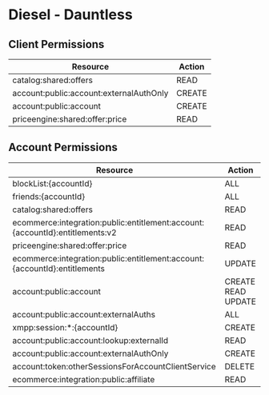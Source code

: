 # Diesel - Dauntless


## Client Permissions
| Resource | Action |
| - | - |
| catalog:shared:offers | READ |
| account:public:account:externalAuthOnly | CREATE |
| account:public:account | CREATE |
| priceengine:shared:offer:price | READ |

## Account Permissions
| Resource | Action |
| - | - |
| blockList:{accountId} | ALL |
| friends:{accountId} | ALL |
| catalog:shared:offers | READ |
| ecommerce:integration:public:entitlement:account:{accountId}:entitlements:v2 | READ |
| priceengine:shared:offer:price | READ |
| ecommerce:integration:public:entitlement:account:{accountId}:entitlements | UPDATE |
| account:public:account | CREATE READ UPDATE |
| account:public:account:externalAuths | ALL |
| xmpp:session:*:{accountId} | CREATE |
| account:public:account:lookup:externalId | READ |
| account:public:account:externalAuthOnly | CREATE |
| account:token:otherSessionsForAccountClientService | DELETE |
| ecommerce:integration:public:affiliate | READ |

